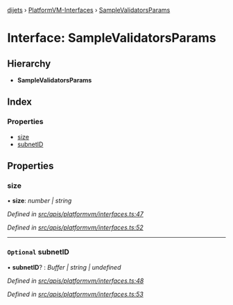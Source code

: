 [dijets](../README.md) › [PlatformVM-Interfaces](../modules/platformvm_interfaces.md) › [SampleValidatorsParams](platformvm_interfaces.samplevalidatorsparams.md)

# Interface: SampleValidatorsParams

## Hierarchy

* **SampleValidatorsParams**

## Index

### Properties

* [size](platformvm_interfaces.samplevalidatorsparams.md#size)
* [subnetID](platformvm_interfaces.samplevalidatorsparams.md#optional-subnetid)

## Properties

###  size

• **size**: *number | string*

*Defined in [src/apis/platformvm/interfaces.ts:47](https://github.com/Dijets-Inc/dijetsjs/blob/master/src/apis/platformvm/interfaces.ts#L47)*

*Defined in [src/apis/platformvm/interfaces.ts:52](https://github.com/Dijets-Inc/dijetsjs/blob/master/src/apis/platformvm/interfaces.ts#L52)*

___

### `Optional` subnetID

• **subnetID**? : *Buffer | string | undefined*

*Defined in [src/apis/platformvm/interfaces.ts:48](https://github.com/Dijets-Inc/dijetsjs/blob/master/src/apis/platformvm/interfaces.ts#L48)*

*Defined in [src/apis/platformvm/interfaces.ts:53](https://github.com/Dijets-Inc/dijetsjs/blob/master/src/apis/platformvm/interfaces.ts#L53)*
